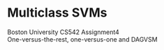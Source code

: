# Multiclass SVMs
Boston University CS542 Assignment4  
One-versus-the-rest, one-versus-one and DAGVSM
